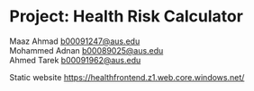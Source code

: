 # Project: Health Risk Calculator
Maaz Ahmad b00091247@aus.edu\
Mohammed Adnan b00089025@aus.edu\
Ahmed Tarek b00091962@aus.edu

Static website https://healthfrontend.z1.web.core.windows.net/

